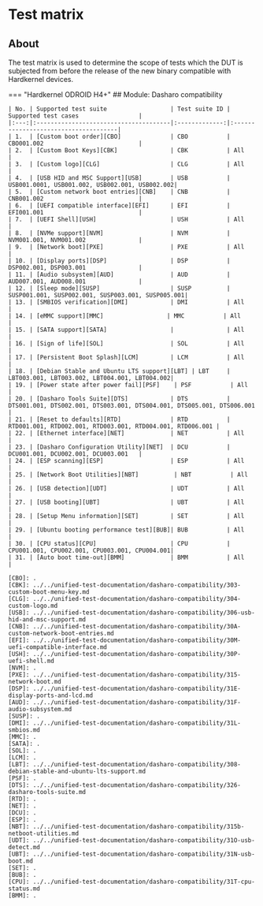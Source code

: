 # Test matrix

## About

The test matrix is used to determine the scope of tests which the DUT is
subjected from before the release of the new binary compatible with
Hardkernel devices.

=== "Hardkernel ODROID H4+"
    ## Module: Dasharo compatibility

    | No. | Supported test suite                  | Test suite ID | Supported test cases                 |
    |:---:|:--------------------------------------|:-------------:|:-------------------------------------|
    | 1.  | [Custom boot order][CBO]              | CBO           | CBO001.002                           |
    | 2.  | [Custom Boot Keys][CBK]               | CBK           | All                                  |
    | 3.  | [Custom logo][CLG]                    | CLG           | All                                  |
    | 4.  | [USB HID and MSC Support][USB]        | USB           | USB001.0001, USB001.002, USB002.001, USB002.002|
    | 5.  | [Custom network boot entries][CNB]    | CNB           | CNB001.002                           |
    | 6.  | [UEFI compatible interface][EFI]      | EFI           | EFI001.001                           |
    | 7.  | [UEFI Shell][USH]                     | USH           | All                                  |
    | 8.  | [NVMe support][NVM]                   | NVM           | NVM001.001, NVM001.002               |
    | 9.  | [Network boot][PXE]                   | PXE           | All                                  |
    | 10. | [Display ports][DSP]                  | DSP           | DSP002.001, DSP003.001               |
    | 11. | [Audio subsystem][AUD]                | AUD           | AUD007.001, AUD008.001               |
    | 12. | [Sleep mode][SUSP]                    | SUSP          | SUSP001.001, SUSP002.001, SUSP003.001, SUSP005.001|
    | 13. | [SMBIOS verification][DMI]            | DMI           | All                                  |
    | 14. | [eMMC support][MMC]                  | MMC           | All                                  |
    | 15. | [SATA support][SATA]                  |               | All                                  |
    | 16. | [Sign of life][SOL]                   | SOL           | All                                  |
    | 17. | [Persistent Boot Splash][LCM]         | LCM           | All                                  |
    | 18. | [Debian Stable and Ubuntu LTS support][LBT] | LBT     | LBT003.001, LBT003.002, LBT004.001, LBT004.002|
    | 19. | [Power state after power fail][PSF]    | PSF           | All                                  |
    | 20. | [Dasharo Tools Suite][DTS]            | DTS           | DTS001.001, DTS002.001, DTS003.001, DTS004.001, DTS005.001, DTS006.001 |
    | 21. | [Reset to defaults][RTD]              | RTD           | RTD001.001, RTD002.001, RTD003.001, RTD004.001, RTD006.001 |
    | 22. | [Ethernet interface][NET]             | NET           | All                                  |
    | 23. | [Dasharo Configuration Utility][NET]  | DCU           | DCU001.001, DCU002.001, DCU003.001   |
    | 24. | [ESP scanning][ESP]                   | ESP           | All                                  |
    | 25. | [Network Boot Utilities][NBT]          | NBT           | All                                  |
    | 26. | [USB detection][UDT]                  | UDT           | All                                  |
    | 27. | [USB booting][UBT]                    | UBT           | All                                  |
    | 28. | [Setup Menu information][SET]         | SET           | All                                  |
    | 29. | [Ubuntu booting performance test][BUB]| BUB           | All                                  |
    | 30. | [CPU status][CPU]                     | CPU           | CPU001.001, CPU002.001, CPU003.001, CPU004.001|
    | 31. | [Auto boot time-out][BMM]             | BMM           | All                                  |

    [CBO]: .
    [CBK]: ../../unified-test-documentation/dasharo-compatibility/303-custom-boot-menu-key.md
    [CLG]: ../../unified-test-documentation/dasharo-compatibility/304-custom-logo.md
    [USB]: ../../unified-test-documentation/dasharo-compatibility/306-usb-hid-and-msc-support.md
    [CNB]: ../../unified-test-documentation/dasharo-compatibility/30A-custom-network-boot-entries.md
    [EFI]: ../../unified-test-documentation/dasharo-compatibility/30M-uefi-compatible-interface.md
    [USH]: ../../unified-test-documentation/dasharo-compatibility/30P-uefi-shell.md
    [NVM]: .
    [PXE]: ../../unified-test-documentation/dasharo-compatibility/315-network-boot.md
    [DSP]: ../../unified-test-documentation/dasharo-compatibility/31E-display-ports-and-lcd.md
    [AUD]: ../../unified-test-documentation/dasharo-compatibility/31F-audio-subsystem.md
    [SUSP]: .
    [DMI]: ../../unified-test-documentation/dasharo-compatibility/31L-smbios.md
    [MMC]: .
    [SATA]: .
    [SOL]: .
    [LCM]: .
    [LBT]: ../../unified-test-documentation/dasharo-compatibility/308-debian-stable-and-ubuntu-lts-support.md
    [PSF]: .
    [DTS]: ../../unified-test-documentation/dasharo-compatibility/326-dasharo-tools-suite.md
    [RTD]: .
    [NET]: .
    [DCU]: .
    [ESP]: .
    [NBT]: ../../unified-test-documentation/dasharo-compatibility/315b-netboot-utilities.md
    [UDT]: ../../unified-test-documentation/dasharo-compatibility/31O-usb-detect.md
    [UBT]: ../../unified-test-documentation/dasharo-compatibility/31N-usb-boot.md
    [SET]: .
    [BUB]: .
    [CPU]: ../../unified-test-documentation/dasharo-compatibility/31T-cpu-status.md
    [BMM]: .

<!--
    Test cases copied from spreadsheet using a script, may be a good reference
    but need refactoring, adding links and manual check
-->
<!--
    ## Module: Dasharo Security

    | No. | Supported test suite                  | Test suite ID | Supported test cases                 |
    |:---:|:--------------------------------------|:-------------:|:-------------------------------------|
    | 1.  | [TPM Support][TPM]                    | TPM           | TPM001.002,TPM002.001,TPM002.002,TPM003.001,TPM003.002,TPM003.004, |
    | 2.  | [Verified Boot Integration][VBO]      | VBO           | All                                  |
    | 3.  | [BIOS lock support][BLS]              | BLS           | BLS001.001,BLS002.001,               |
    | 4.  | [Measured boot integration][MBO] | MBO | MBO001.001, |
    | 5.  | [UEFI Secure Boot integration][SBO] | SBO | SBO001.001,SBO002.001,SBO003.001,SBO004.001,SBO005.001,SBO006.001,SBO007.001,SBO008.001, |
    | 6.  | [UEFI Setup password][PSW] | PSW | PSW001.001,PSW002.001,PSW003.001,PSW004.001,PSW005.001,PSW006.001,PSW007.001,PSW008.001, |
    | 7.  | [Early Boot DMA Protection][EDP] | EDP | EDP001.001,EDP002.001, |
    | 8.  | [USB stack enable/disable][USS] | USS | USS001.001,USS002.001,USS003.001,USS004.001, |
    | 9.  | [Network stack enable/disable][NBA] | NBA | NBA001.001,NBA002.001, |
    | 10. | [SMM BIOS write protection][SMM] | SMM | SMM001.001,SMM002.001, |
    | 11. | [TPM2 Commands][TPMCMD] | TPMCMD | TPMCMD001.001,TPMCMD002.001,TPMCMD003.001,TPMCMD003.002,TPMCMD004.001,TPMCMD005.001,TPMCMD006.001,TPMCMD007.001,TPMCMD007.002,TPMCMD008.001,TPMCMD009.001,TPMCMD010.001,TPMCMD011.001, |

    ## Module: Dasharo Stability

    | No. | Supported test suite                  | Test suite ID | Supported test cases                 |
    |:---:|:--------------------------------------|:-------------:|:-------------------------------------|
    | 1. | [TPM Support][TPD] | TPD | TPD003.001,TPD004.001,TPD003.001,TPD004.001, |
    | 2. | [USB support][] |  | SUD0001.001,SUD0002.001,SUD0003.001,SUD0004.001, |

    ## Module: Dasharo Performance

    | No. | Supported test suite                  | Test suite ID | Supported test cases                 |
    |:---:|:--------------------------------------|:-------------:|:-------------------------------------|
    | 1. | [Serial Boot Measure][CBMEM] | CBMEM | CBMEM001.001,CBMEM002.001,CBMEM003.001, |
    | 2. | [CPU][CPT] | CPT | CPT001.001,CPT002.001, |
    | 3. | [CPU][CPF] | CPF | CPF001.001,CPF002.001,CPF004.001, |
    | 4. | [Platform stability][STB] | STB | STB001.001,STB001.002,STB002.001, |
    | 5. | [Ubuntu booting performance test][BUB] | BUB | BUB001.001,BUB002.001,BUB003.001, |
-->

<!-- turbot test matrix, reference -->
<!--
    ## Module: Dasharo security

    | No. | Supported test suite                  | Test suite ID | Supported test cases                 |
    |:----|:--------------------------------------|:-------------:|:-------------------------------------|
    | 1.  | [Secure Boot support][SBO]            | SBO           | All                                  |
    | 2.  | [BIOS lock support][BLS]              | BLS           | All                                  |
    | 3.  | [SMM BIOS write protection][SMM]      | SMM           | All                                  |
    | 4.  | [UEFI Setup password][PSW]            | PSW           | All                                  |
    | 5.  | [Network stack enable/disable][NBA]   | NBA           | All                                  |
    | 6.  | [USB stack enable/disable][USS]       | USS           | All                                  |

    ## Module: Dasharo performance

    | No. | Supported test suite                  | Test suite ID | Supported test cases                 |
    |:----|:--------------------------------------|:-------------:|:-------------------------------------|
    | 1.  | [coreboot bring up time measurement][CBMEM] | CBMEM         | All                            |
    | 2.  | [CPU temperature measure][CPT]        | CPT           | All                                  |
    | 3.  | [CPU frequency measure][CPF]          | CPF           | Without CPU003.XXX and CPU005.XXX    |
    | 4.  | [Platform stability][STB]             | STB           | All                                  |

    [CBMEM]: ../../unified-test-documentation/dasharo-performance/400-coreboot-boot-measure.md
    [CPT]: ../../unified-test-documentation/dasharo-performance/401-cpu-temperature.md
    [CPF]: ../../unified-test-documentation/dasharo-performance/402-cpu-frequency.md
    [STB]: ../../unified-test-documentation/dasharo-performance/404-platform-stability.md
    [BUB]: ../../unified-test-documentation/dasharo-performance/407-ubuntu-booting-performance-test.md
    [BDE]: ../../unified-test-documentation/dasharo-performance/408-debian-booting-performance-test.md
-->
